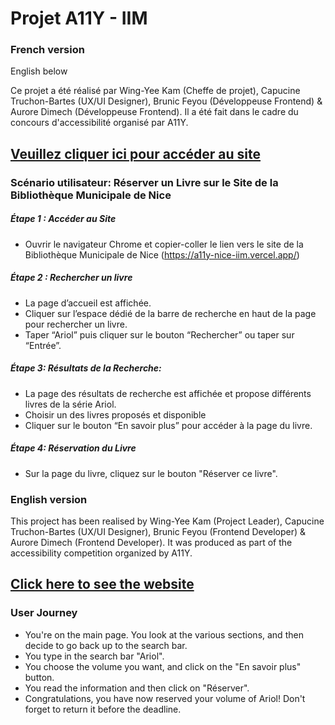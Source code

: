 # Projet A11Y - IIM
### French version
English below

Ce projet a été réalisé par Wing-Yee Kam (Cheffe de projet), Capucine Truchon-Bartes (UX/UI Designer), Brunic Feyou (Développeuse Frontend) & Aurore Dimech (Développeuse Frontend). Il a été fait dans le cadre du concours d'accessibilité organisé par A11Y.


## [Veuillez cliquer ici pour accéder au site](https://a11y-nice-iim.vercel.app/)

### Scénario utilisateur: Réserver un Livre sur le Site de la Bibliothèque Municipale de Nice

##### Étape 1 : Accéder au Site 
* Ouvrir le navigateur Chrome et copier-coller le lien vers le site de la Bibliothèque Municipale de Nice (https://a11y-nice-iim.vercel.app/)

##### Étape 2 : Rechercher un livre
* La page d’accueil est affichée.
* Cliquer sur l’espace dédié de la barre de recherche en haut de la page pour rechercher un livre.
* Taper “Ariol” puis cliquer sur le bouton “Rechercher” ou taper sur “Entrée”.

##### Étape 3: Résultats de la Recherche:
* La page des résultats de recherche est affichée et propose différents livres de la série Ariol.
* Choisir un des livres proposés et disponible
* Cliquer sur le bouton “En savoir plus” pour accéder à la page du livre.

##### Étape 4: Réservation du Livre
* Sur la page du livre, cliquez sur le bouton "Réserver ce livre".

### English version

This project has been realised by Wing-Yee Kam (Project Leader), Capucine Truchon-Bartes (UX/UI Designer), Brunic Feyou (Frontend Developer) & Aurore Dimech (Frontend Developer). It was produced as part of the accessibility competition organized by A11Y.

## [Click here to see the website](https://a11y-nice-iim.vercel.app/)

### User Journey

* You're on the main page. You look at the various sections, and then decide to go back up to the search bar.
* You type in the search bar "Ariol".
* You choose the volume you want, and click on the "En savoir plus" button.
* You read the information and then click on "Réserver".
* Congratulations, you have now reserved your volume of Ariol! Don't forget to return it before the deadline.
